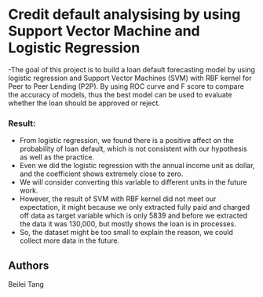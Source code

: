 # Credit default analysising by using Support Vector Machine and Logistic Regression

-The goal of this project is to build a loan default forecasting model by using logistic regression and Support Vector Machines (SVM) with RBF kernel for Peer to Peer Lending (P2P). By using ROC curve and F score to compare the accuracy of models, thus the best model can be used to evaluate whether the loan should be approved or reject. 

### Result:
* From logistic regression, we found there is a positive affect on the probability of loan default, which is not consistent with our hypothesis as well as the practice. 
* Even we did the logistic regression with the annual income unit as dollar, and the coefficient shows extremely close to zero. 
* We will consider converting this variable to different units in the future work.
* However, the result of SVM with RBF kernel did not meet our expectation, it might because we only extracted fully paid and charged off data as target variable which is only 5839 and before we extracted the data it was 130,000, but mostly shows the loan is in processes. 
* So, the dataset might be too small to explain the reason, we could collect more data in the future. 


## Authors
Beilei Tang
